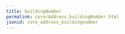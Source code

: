 ```yaml
---
title: buildingNumber
permalink: core/Address.buildingNumber.html
jsonid: core_address_buildingnumber
---
```

